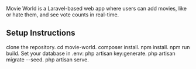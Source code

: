 
Movie World is a Laravel-based web app where users can add movies, like or hate them, and see vote counts in real-time.


Setup Instructions
-------------------
clone the repository.
cd movie-world.
composer install.
npm install.
npm run build.
Set your database in .env:
php artisan key:generate.
php artisan migrate --seed.
php artisan serve.

